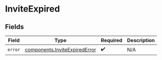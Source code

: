 # InviteExpired


## Fields

| Field                                                                          | Type                                                                           | Required                                                                       | Description                                                                    |
| ------------------------------------------------------------------------------ | ------------------------------------------------------------------------------ | ------------------------------------------------------------------------------ | ------------------------------------------------------------------------------ |
| `error`                                                                        | [components.InviteExpiredError](../../models/components/inviteexpirederror.md) | :heavy_check_mark:                                                             | N/A                                                                            |
